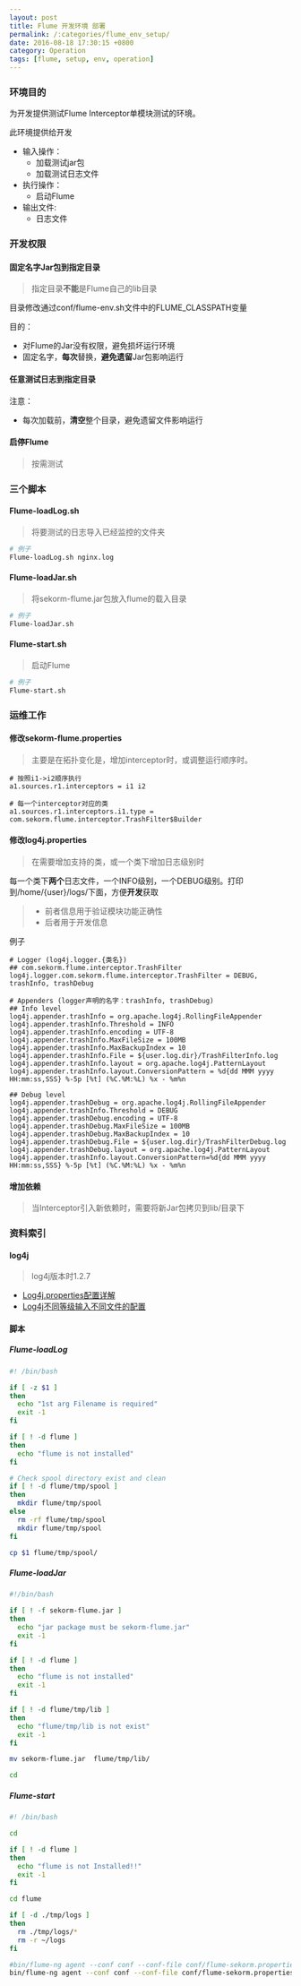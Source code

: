 ```yaml
---
layout: post
title: Flume 开发环境 部署
permalink: /:categories/flume_env_setup/
date: 2016-08-18 17:30:15 +0800
category: Operation
tags: [flume, setup, env, operation]
---
```


### 环境目的

为开发提供测试Flume Interceptor单模块测试的环境。

此环境提供给开发

* 输入操作：
  * 加载测试jar包
  * 加载测试日志文件
* 执行操作：
  * 启动Flume
* 输出文件:
  * 日志文件

### 开发权限

#### **固定名字**Jar包到**指定目录**

> 指定目录**不能**是Flume自己的lib目录

目录修改通过conf/flume-env.sh文件中的FLUME_CLASSPATH变量

目的：

* 对Flume的Jar没有权限，避免损坏运行环境
* 固定名字，**每次**替换，**避免遗留**Jar包影响运行

#### **任意**测试日志到**指定目录**

注意：

* 每次加载前，**清空**整个目录，避免遗留文件影响运行

#### 启停Flume

> 按需测试

### 三个脚本

#### Flume-loadLog.sh

> 将要测试的日志导入已经监控的文件夹

```bash
# 例子
Flume-loadLog.sh nginx.log
```

#### Flume-loadJar.sh

> 将sekorm-flume.jar包放入flume的载入目录

```bash
# 例子
Flume-loadJar.sh
```

#### Flume-start.sh

> 启动Flume

```bash
# 例子
Flume-start.sh
```

### 运维工作

#### 修改sekorm-flume.properties

> 主要是在拓扑变化是，增加interceptor时，或调整运行顺序时。

```properties
# 按照i1->i2顺序执行
a1.sources.r1.interceptors = i1 i2 

# 每一个interceptor对应的类
a1.sources.r1.interceptors.i1.type = com.sekorm.flume.interceptor.TrashFilter$Builder
```

#### 修改log4j.properties

> 在需要增加支持的类，或一个类下增加日志级别时

每一个类下**两个**日志文件，一个INFO级别，一个DEBUG级别。打印到/home/{user}/logs/下面，方便**开发**获取

> * 前者信息用于验证模块功能正确性
> * 后者用于开发信息

例子

```
# Logger (log4j.logger.{类名})
## com.sekorm.flume.interceptor.TrashFilter
log4j.logger.com.sekorm.flume.interceptor.TrashFilter = DEBUG, trashInfo, trashDebug

# Appenders (logger声明的名字：trashInfo, trashDebug)
## Info level
log4j.appender.trashInfo = org.apache.log4j.RollingFileAppender  
log4j.appender.trashInfo.Threshold = INFO
log4j.appender.trashInfo.encoding = UTF-8
log4j.appender.trashInfo.MaxFileSize = 100MB
log4j.appender.trashInfo.MaxBackupIndex = 10
log4j.appender.trashInfo.File = ${user.log.dir}/TrashFilterInfo.log
log4j.appender.trashInfo.layout = org.apache.log4j.PatternLayout
log4j.appender.trashInfo.layout.ConversionPattern = %d{dd MMM yyyy HH:mm:ss,SSS} %-5p [%t] (%C.%M:%L) %x - %m%n

## Debug level
log4j.appender.trashDebug = org.apache.log4j.RollingFileAppender  
log4j.appender.trashInfo.Threshold = DEBUG
log4j.appender.trashDebug.encoding = UTF-8
log4j.appender.trashDebug.MaxFileSize = 100MB
log4j.appender.trashDebug.MaxBackupIndex = 10
log4j.appender.trashDebug.File = ${user.log.dir}/TrashFilterDebug.log
log4j.appender.trashDebug.layout = org.apache.log4j.PatternLayout
log4j.appender.trashInfo.layout.ConversionPattern=%d{dd MMM yyyy HH:mm:ss,SSS} %-5p [%t] (%C.%M:%L) %x - %m%n
```

#### 增加依赖

> 当Interceptor引入新依赖时，需要将新Jar包拷贝到lib/目录下

### 资料索引

#### log4j

> log4j版本时1.2.7

* [Log4j.properties配置详解](http://it.oyksoft.com/log4j/)
* [Log4j不同等级输入不同文件的配置](http://www.tuicool.com/articles/Y7RZvaQ)

#### 脚本

##### Flume-loadLog

```bash
#! /bin/bash

if [ -z $1 ]
then
  echo "1st arg Filename is required"
  exit -1
fi

if [ ! -d flume ]
then
  echo "flume is not installed"
fi

# Check spool directory exist and clean
if [ ! -d flume/tmp/spool ]
then
  mkdir flume/tmp/spool
else
  rm -rf flume/tmp/spool
  mkdir flume/tmp/spool
fi

cp $1 flume/tmp/spool/
```

##### Flume-loadJar

```bash
#!/bin/bash

if [ ! -f sekorm-flume.jar ]
then
  echo "jar package must be sekorm-flume.jar"
  exit -1
fi

if [ ! -d flume ]
then
  echo "flume is not installed"
  exit -1
fi

if [ ! -d flume/tmp/lib ]
then
  echo "flume/tmp/lib is not exist"
  exit -1
fi

mv sekorm-flume.jar  flume/tmp/lib/

cd
```

##### Flume-start

```bash
#! /bin/bash

cd

if [ ! -d flume ]
then
  echo "flume is not Installed!!"
  exit -1
fi

cd flume

if [ -d ./tmp/logs ]
then
  rm ./tmp/logs/*
  rm -r ~/logs
fi

#bin/flume-ng agent --conf conf --conf-file conf/flume-sekorm.properties --name agent -Dflume.root.logger=INFO,console
bin/flume-ng agent --conf conf --conf-file conf/flume-sekorm.properties --name agent
```
